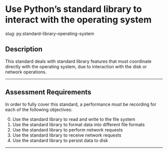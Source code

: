 
# Use Python’s standard library to interact with the operating system

slug: py.standard-library-operating-system

## Description
This standard deals with standard library features that must coordinate directly with the operating system, due to interaction with the disk or network operations.

---
## Assessment Requirements
In order to fully cover this standard, a performance must be recording for each of the following objectives:

0. Use the standard library to read and write to the file system
1. Use the standard library to format data into different file formats
2. Use the standard library to perform network requests
3. Use the standard library to receive network requests
4. Use the standard library to persist data to disk

---

